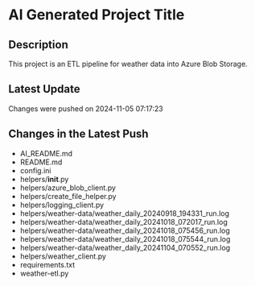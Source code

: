 # AI Generated Project Title
## Description
This project is an ETL pipeline for weather data into Azure Blob Storage.
## Latest Update
Changes were pushed on 2024-11-05 07:17:23
## Changes in the Latest Push
- AI_README.md
- README.md
- config.ini
- helpers/__init__.py
- helpers/azure_blob_client.py
- helpers/create_file_helper.py
- helpers/logging_client.py
- helpers/weather-data/weather_daily_20240918_194331_run.log
- helpers/weather-data/weather_daily_20241018_072017_run.log
- helpers/weather-data/weather_daily_20241018_075456_run.log
- helpers/weather-data/weather_daily_20241018_075544_run.log
- helpers/weather-data/weather_daily_20241104_070552_run.log
- helpers/weather_client.py
- requirements.txt
- weather-etl.py
